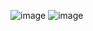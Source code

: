 ![image](https://github.com/Jiyarathore/BinaryTree/assets/96529109/0f6afd6a-80c8-423d-9416-864e37698056)
![image](https://github.com/Jiyarathore/BinaryTree/assets/96529109/aeb108d8-c167-4472-b535-8d5990c530ef)
